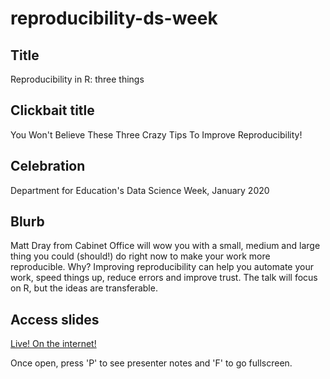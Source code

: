 # reproducibility-ds-week

## Title

Reproducibility in R: three things

## Clickbait title

You Won't Believe These Three Crazy Tips To Improve Reproducibility!

## Celebration

Department for Education's Data Science Week, January 2020

## Blurb

Matt Dray from Cabinet Office will wow you with a small, medium and large thing you could (should!) do right now to make your work more reproducible. Why? Improving reproducibility can help you automate your work, speed things up, reduce errors and improve trust. The talk will focus on R, but the ideas are transferable.

## Access slides

[Live! On the internet!](https://matt-dray.github.io/reproducibility-ds-week/)

Once open, press 'P' to see presenter notes and 'F' to go fullscreen.